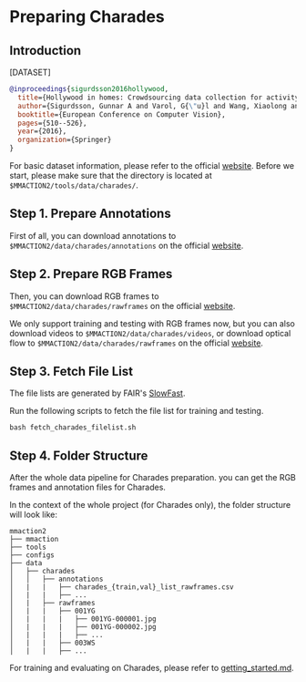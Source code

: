 # Preparing Charades

## Introduction

[DATASET]

```BibTeX
@inproceedings{sigurdsson2016hollywood,
  title={Hollywood in homes: Crowdsourcing data collection for activity understanding},
  author={Sigurdsson, Gunnar A and Varol, G{\"u}l and Wang, Xiaolong and Farhadi, Ali and Laptev, Ivan and Gupta, Abhinav},
  booktitle={European Conference on Computer Vision},
  pages={510--526},
  year={2016},
  organization={Springer}
}
```

For basic dataset information, please refer to the official [website](https://prior.allenai.org/projects/charades).
Before we start, please make sure that the directory is located at `$MMACTION2/tools/data/charades/`.

## Step 1. Prepare Annotations

First of all, you can download annotations to `$MMACTION2/data/charades/annotations` on the official [website](https://prior.allenai.org/projects/charades).

## Step 2. Prepare RGB Frames

Then, you can download RGB frames to `$MMACTION2/data/charades/rawframes` on the official [website](https://prior.allenai.org/projects/charades).

We only support training and testing with RGB frames now, but you can also download videos to `$MMACTION2/data/charades/videos`, or download optical flow to `$MMACTION2/data/charades/rawframes` on the official [website](https://prior.allenai.org/projects/charades).

## Step 3. Fetch File List

The file lists are generated by FAIR's [SlowFast](https://github.com/facebookresearch/SlowFast).

Run the following scripts to fetch the file list for training and testing.

```shell
bash fetch_charades_filelist.sh
```

## Step 4. Folder Structure

After the whole data pipeline for Charades preparation.
you can get the RGB frames and annotation files for Charades.

In the context of the whole project (for Charades only), the folder structure will look like:

```
mmaction2
├── mmaction
├── tools
├── configs
├── data
│   ├── charades
│   │   ├── annotations
│   |   |   ├── charades_{train,val}_list_rawframes.csv
│   |   |   ├── ...
│   |   ├── rawframes
│   |   |   ├── 001YG
│   |   |   |   ├── 001YG-000001.jpg
│   |   |   |   ├── 001YG-000002.jpg
│   |   |   |   ├── ...
│   |   |   ├── 003WS
│   |   |   ├── ...

```

For training and evaluating on Charades, please refer to [getting_started.md](/docs/getting_started.md).
